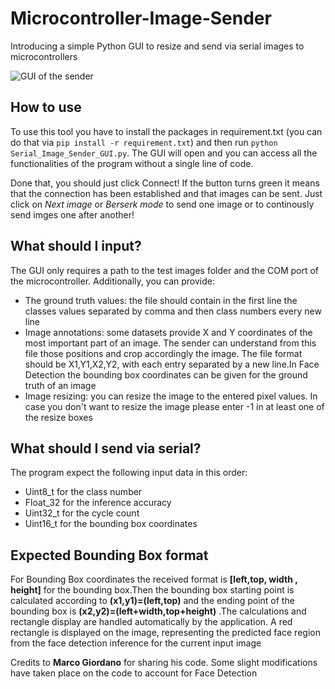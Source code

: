 # Microcontroller-Image-Sender
Introducing a simple Python GUI to resize and send via serial images to microcontrollers

![GUI of the sender](/asset/screenshot_main.jpg)

## How to use
To use this tool you have to install the packages in requirement.txt (you can do that via `pip install -r requirement.txt`) and then run `python Serial_Image_Sender_GUI.py`. The GUI will open and you can access all the functionalities of the program without a single line of code.

Done that, you should just click Connect! If the button turns green it means that the connection has been established and that images can be sent. Just click on _Next image_ or _Berserk mode_ to send one image or to continously send imges one after another!

## What should I input?

The GUI only requires a path to the test images folder and the COM port of the microcontroller.
Additionally, you can provide:
* The ground truth values: the file should contain in the first line the classes values separated by comma and then class numbers every new line
* Image annotations: some datasets provide X and Y coordinates of the most important part of an image. The sender can understand from this file those positions and crop accordingly the image. The file format should be X1,Y1,X2,Y2, with each entry separated by a new line.In Face Detection the bounding box coordinates can be given for the ground truth of an image
* Image resizing: you can resize the image to the entered pixel values. In case you don't want to resize the image please enter -1 in at least one of the resize boxes

## What should I send via serial?

The program expect the following input data in this order:
* Uint8_t for the class number
* Float_32 for the inference accuracy
* Uint32_t for the cycle count
* Uint16_t for the bounding box coordinates

## Expected Bounding Box format 
For Bounding Box coordinates the received format is 
**[left,top, width , height]** for the bounding box.Then the bounding box starting point is calculated according to 
**(x1,y1)=(left,top)** and the ending point of the bounding box is 
**(x2,y2)=(left+width,top+height)** .The calculations and rectangle display are handled automatically by the application. A red rectangle is displayed on the image, representing the predicted face region from the face detection inference for the current input image



Credits to  **Marco Giordano** for sharing his code. Some slight modifications have taken place on the code to account for Face Detection
